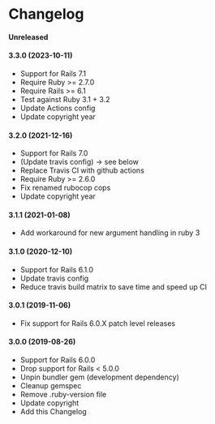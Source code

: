 Changelog
===

#### Unreleased

#### 3.3.0 (2023-10-11)
* Support for Rails 7.1
* Require Ruby >= 2.7.0
* Require Rails >= 6.1
* Test against Ruby 3.1 + 3.2
* Update Actions config
* Update copyright year

#### 3.2.0 (2021-12-16)
* Support for Rails 7.0
* (Update travis config) -> see below
* Replace Travis CI with github actions
* Require Ruby >= 2.6.0
* Fix renamed rubocop cops
* Update copyright year

#### 3.1.1 (2021-01-08)
* Add workaround for new argument handling in ruby 3

#### 3.1.0 (2020-12-10)
* Support for Rails 6.1.0
* Update travis config
* Reduce travis build matrix to save time and speed up CI

#### 3.0.1 (2019-11-06)
* Fix support for Rails 6.0.X patch level releases

#### 3.0.0 (2019-08-26)
* Support for Rails 6.0.0
* Drop support for Rails < 5.0.0
* Unpin bundler gem (development dependency)
* Cleanup gemspec
* Remove .ruby-version file
* Update copyright
* Add this Changelog